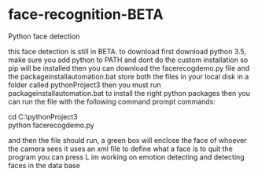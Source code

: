 # face-recognition-BETA
Python face detection

this face detection is still in BETA.
to download first download python 3.5, make sure you add python to PATH and dont do the custom installation so pip will be installed
then you can download the facerecogdemo.py file and the packageinstallautomation.bat
store both the files in your local disk in a folder called pythonProject3
then you must run packageinstallautomation.bat to install the right python packages
then you can run the file with the following command prompt commands:

cd C:\pythonProject3\
python facerecogdemo.py

and then the file should run,
a green box will enclose the face of whoever the camera sees
it uses an xml file to define what a face is
to quit the program you can press L
im working on emotion detecting and detecting faces in the data base
